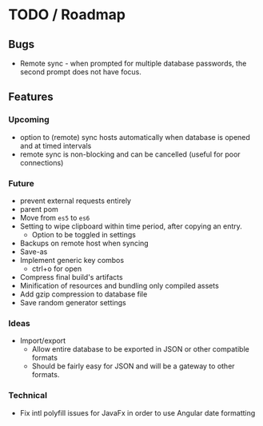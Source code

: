 # TODO / Roadmap

## Bugs
- Remote sync - when prompted for multiple database passwords, the second prompt does not have focus.

## Features
### Upcoming
- option to (remote) sync hosts automatically when database is opened and at timed intervals
- remote sync is non-blocking and can be cancelled (useful for poor connections)

### Future
- prevent external requests entirely
- parent pom
- Move from `es5` to `es6`
- Setting to wipe clipboard within time period, after copying an entry.
  - Option to be toggled in settings
- Backups on remote host when syncing
- Save-as
- Implement generic key combos
  - ctrl+o for open
- Compress final build's artifacts
- Minification of resources and bundling only compiled assets
- Add gzip compression to database file
- Save random generator settings

### Ideas
- Import/export
  - Allow entire database to be exported in JSON or other compatible formats
  - Should be fairly easy for JSON and will be a gateway to other formats.

### Technical
- Fix intl polyfill issues for JavaFx in order to use Angular date formatting
